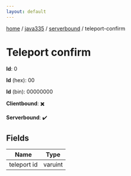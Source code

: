 ```yaml
---
layout: default
---
```


[home](/)  /  [java335](/protocol/java335)  /  [serverbound](/protocol/java335/serverbound)  /  teleport-confirm

# Teleport confirm

**Id**: 0

**Id** (hex): 00

**Id** (bin): 00000000

**Clientbound**: ✖️

**Serverbound**: ✔️

## Fields

Name | Type
---|---
teleport id | varuint
